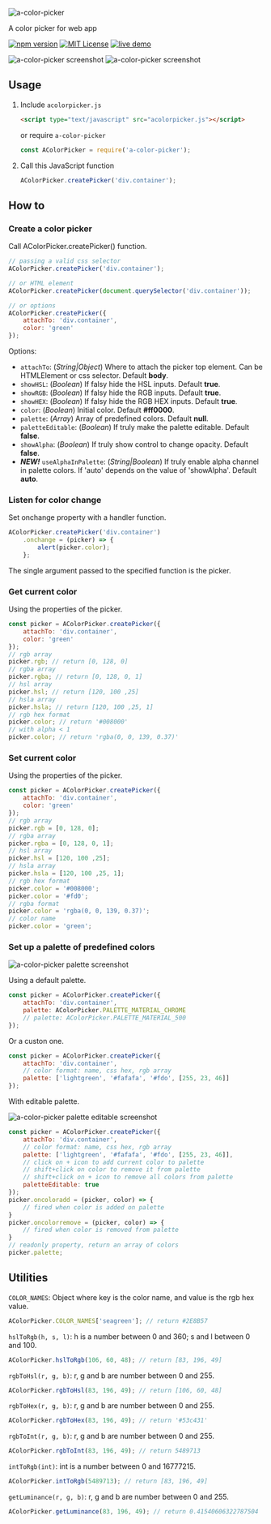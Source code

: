 ![a-color-picker](/screenshots/logotype.png)

A color picker for web app

[![npm version](https://badge.fury.io/js/a-color-picker.svg)](https://badge.fury.io/js/a-color-picker) [![MIT License](https://img.shields.io/badge/license-MIT-blue.svg)](LICENSE) [![live demo](https://img.shields.io/badge/demo-codepen-yellow.svg)](https://codepen.io/narsenico/pen/xPxNeE)

![a-color-picker screenshot](/screenshots/screenshot.png)
![a-color-picker screenshot](/screenshots/screenshot_alpha.png)

## Usage
1. Include `acolorpicker.js`
    ```html
    <script type="text/javascript" src="acolorpicker.js"></script>
    ```
    or require `a-color-picker`
    ```js
    const AColorPicker = require('a-color-picker');
    ```
2. Call this JavaScript function
    ```js
    AColorPicker.createPicker('div.container');
    ```

## How to
### Create a color picker
Call AColorPicker.createPicker() function.
```js
// passing a valid css selector 
AColorPicker.createPicker('div.container');

// or HTML element
AColorPicker.createPicker(document.querySelector('div.container'));

// or options
AColorPicker.createPicker({
	attachTo: 'div.container',
	color: 'green'
});
```
Options:
- `attachTo`: (*String|Object*) Where to attach the picker top element. Can be HTMLElement or css selector. Default **body**.
- `showHSL`: (*Boolean*) If falsy hide the HSL inputs. Default **true**.
- `showRGB`: (*Boolean*) If falsy hide the RGB inputs. Default **true**.
- `showHEX`: (*Boolean*) If falsy hide the RGB HEX inputs. Default **true**.
- `color`: (*Boolean*) Initial color. Default **#ff0000**.
- `palette`: (*Array*) Array of predefined colors. Default **null**.
- `paletteEditable`: (*Boolean*) If truly make the palette editable. Default **false**.
- `showAlpha`: (*Boolean*) If truly show control to change opacity. Default **false**.
- **_NEW!_** `useAlphaInPalette`: (*String|Boolean*) If truly enable alpha channel in palette colors. If 'auto' depends on the value of 'showAlpha'. Default **auto**.

### Listen for color change
Set onchange property with a handler function.
```js
AColorPicker.createPicker('div.container')
	.onchange = (picker) => {
		alert(picker.color);
	};
```
The single argument passed to the specified function is the picker.

### Get current color
Using the properties of the picker.
```js
const picker = AColorPicker.createPicker({
	attachTo: 'div.container',
	color: 'green'
});
// rgb array
picker.rgb; // return [0, 128, 0]
// rgba array
picker.rgba; // return [0, 128, 0, 1]
// hsl array
picker.hsl; // return [120, 100 ,25]
// hsla array
picker.hsla; // return [120, 100 ,25, 1]
// rgb hex format
picker.color; // return '#008000'
// with alpha < 1
picker.color; // return 'rgba(0, 0, 139, 0.37)'

```

### Set current color
Using the properties of the picker.
```js
const picker = AColorPicker.createPicker({
	attachTo: 'div.container',
	color: 'green'
});
// rgb array
picker.rgb = [0, 128, 0];
// rgba array
picker.rgba = [0, 128, 0, 1];
// hsl array
picker.hsl = [120, 100 ,25];
// hsla array
picker.hsla = [120, 100 ,25, 1];
// rgb hex format
picker.color = '#008000';
picker.color = '#fd0';
// rgba format
picker.color = 'rgba(0, 0, 139, 0.37)';
// color name
picker.color = 'green';
```

### Set up a palette of predefined colors
![a-color-picker palette screenshot](/screenshots/screenshot_palette.png)

Using a default palette.
```js
const picker = AColorPicker.createPicker({
    attachTo: 'div.container',
    palette: AColorPicker.PALETTE_MATERIAL_CHROME
    // palette: AColorPicker.PALETTE_MATERIAL_500
});
```
Or a custon one.
```js
const picker = AColorPicker.createPicker({
    attachTo: 'div.container',
    // color format: name, css hex, rgb array
    palette: ['lightgreen', '#fafafa', '#fdo', [255, 23, 46]]
});
```
With editable palette.

![a-color-picker palette editable screenshot](/screenshots/screenshot_palette_editable.png)
```js
const picker = AColorPicker.createPicker({
    attachTo: 'div.container',
    // color format: name, css hex, rgb array
    palette: ['lightgreen', '#fafafa', '#fdo', [255, 23, 46]],
    // click on + icon to add current color to palette
    // shift+click on color to remove it from palette
    // shift+click on + icon to remove all colors from palette
    paletteEditable: true
});
picker.oncoloradd = (picker, color) => {
    // fired when color is added on palette
}
picker.oncolorremove = (picker, color) => {
    // fired when color is removed from palette
}
// readonly property, return an array of colors
picker.palette;
```

## Utilities
`COLOR_NAMES`: Object where key is the color name, and value is the rgb hex value.
```js
AColorPicker.COLOR_NAMES['seagreen']; // return #2E8B57
```
`hslToRgb(h, s, l)`: h is a number between 0 and 360; s and l between 0 and 100.
```js
AColorPicker.hslToRgb(106, 60, 48); // return [83, 196, 49]
```
`rgbToHsl(r, g, b)`: r, g and b are number between 0 and 255.
```js
AColorPicker.rgbToHsl(83, 196, 49); // return [106, 60, 48]
```
`rgbToHex(r, g, b)`: r, g and b are number between 0 and 255.
```js
AColorPicker.rgbToHex(83, 196, 49); // return '#53c431'
```
`rgbToInt(r, g, b)`: r, g and b are number between 0 and 255.
```js
AColorPicker.rgbToInt(83, 196, 49); // return 5489713
```
`intToRgb(int)`: int is a number between 0 and 16777215.
```js
AColorPicker.intToRgb(5489713); // return [83, 196, 49]
```
`getLuminance(r, g, b)`: r, g and b are number between 0 and 255.
```js
AColorPicker.getLuminance(83, 196, 49); // return 0.41540606322787504
```
